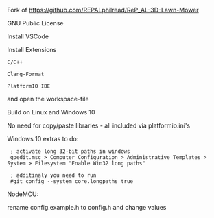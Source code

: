 
Fork of https://github.com/REPALphilread/ReP_AL-3D-Lawn-Mower

GNU Public License

Install VSCode

Install Extensions 

    C/C++
	
    Clang-Format
	
    PlatformIO IDE
	
and open the workspace-file

Build on Linux and Windows 10

No need for copy/paste libraries - all included via platformio.ini's

Windows 10 extras to do:

     ; activate long 32-bit paths in windows 
     gpedit.msc > Computer Configuration > Administrative Templates > System > Filesystem "Enable Win32 long paths"
	
     ; additinaly you need to run 
     #git config --system core.longpaths true


NodeMCU:

rename config.example.h to config.h and change values
